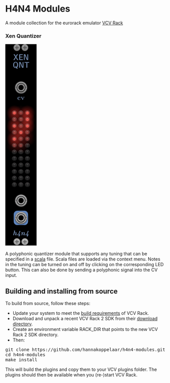 # H4N4 Modules
A module collection for the eurorack emulator [VCV Rack](https://www.vcvrack.com)


### <a id="#xen-qnt"/></a>Xen Quantizer
![Xen Quantizer](img/xen-qnt.png)

A polyphonic quantizer module that supports any tuning that can be specified in a [scala](https://huygens-fokker.org/scala/) file. Scala files are loaded via the context menu. Notes in the tuning can be turned on and off by clicking on the corresponding LED button. This can also be done by sending a polyphonic signal into the CV input.

## Building and installing from source
To build from source, follow these steps:
- Update your system to meet the [build requirements](https://vcvrack.com/manual/Building#Setting-up-your-development-environment) of VCV Rack.
- Download and unpack a recent VCV Rack 2 SDK from their [download directory](https://vcvrack.com/downloads/).
- Create an environment variable RACK_DIR that points to the new VCV Rack 2 SDK directory.
- Then:

<pre>
git clone https://github.com/hannakoppelaar/h4n4-modules.git
cd h4n4-modules
make install
</pre>

This will build the plugins and copy them to your VCV plugins folder. The plugins should then be available when you (re-)start VCV Rack.


